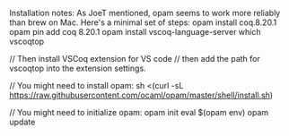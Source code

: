 Installation notes: As JoeT mentioned, opam seems to work more reliably than brew on Mac.
Here's a minimal set of steps:
opam install coq.8.20.1
opam pin add coq 8.20.1
opam install vscoq-language-server
which vscoqtop

// Then install VSCoq extension for VS code
// then add the path for vscoqtop into the extension settings.

// You might need to install opam:
sh <(curl -sL https://raw.githubusercontent.com/ocaml/opam/master/shell/install.sh)

// You might need to initialize opam:
opam init
eval $(opam env)
opam update